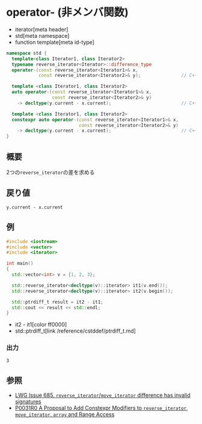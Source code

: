 # operator- (非メンバ関数)
* iterator[meta header]
* std[meta namespace]
* function template[meta id-type]

```cpp
namespace std {
  template<class Iterator1, class Iterator2>
  typename reverse_iterator<Iterator>::difference_type
  operator-(const reverse_iterator<Iterator1>& x,
            const reverse_iterator<Iterator2>& y);               // C++03

  template <class Iterator1, class Iterator2>
  auto operator-(const reverse_iterator<Iterator1>& x,
                 const reverse_iterator<Iterator2>& y)
    -> decltype(y.current - x.current);                          // C++11

  template <class Iterator1, class Iterator2>
  constexpr auto operator-(const reverse_iterator<Iterator1>& x,
                           const reverse_iterator<Iterator2>& y)
    -> decltype(y.current - x.current);                          // C++17
}
```

## 概要
2つの`reverse_iterator`の差を求める


## 戻り値
`y.current - x.current`


## 例
```cpp example
#include <iostream>
#include <vector>
#include <iterator>

int main()
{
  std::vector<int> v = {1, 2, 3};

  std::reverse_iterator<decltype(v)::iterator> it1(v.end());
  std::reverse_iterator<decltype(v)::iterator> it2(v.begin());

  std::ptrdiff_t result = it2 - it1;
  std::cout << result << std::endl;
}
```
* it2 - it1[color ff0000]
* std::ptrdiff_t[link /reference/cstddef/ptrdiff_t.md]

### 出力
```
3
```

## 参照
- [LWG Issue 685. `reverse_iterator`/`move_iterator` difference has invalid signatures](http://www.open-std.org/jtc1/sc22/wg21/docs/lwg-defects.html#685)
- [P0031R0 A Proposal to Add Constexpr Modifiers to `reverse_iterator`, `move_iterator`, `array` and Range Access](http://www.open-std.org/jtc1/sc22/wg21/docs/papers/2015/p0031r0.html)
